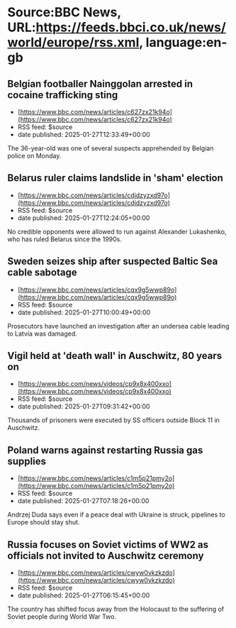 # Source:BBC News, URL:https://feeds.bbci.co.uk/news/world/europe/rss.xml, language:en-gb

## Belgian footballer Nainggolan arrested in cocaine trafficking sting
 - [https://www.bbc.com/news/articles/c627zx21k94o](https://www.bbc.com/news/articles/c627zx21k94o)
 - RSS feed: $source
 - date published: 2025-01-27T12:33:49+00:00

The 36-year-old was one of several suspects apprehended by Belgian police on Monday.

## Belarus ruler claims landslide in 'sham' election
 - [https://www.bbc.com/news/articles/cdjdzyzxd97o](https://www.bbc.com/news/articles/cdjdzyzxd97o)
 - RSS feed: $source
 - date published: 2025-01-27T12:24:05+00:00

No credible opponents were allowed to run against Alexander Lukashenko, who has ruled Belarus since the 1990s.

## Sweden seizes ship after suspected Baltic Sea cable sabotage
 - [https://www.bbc.com/news/articles/cqx9g5wwp89o](https://www.bbc.com/news/articles/cqx9g5wwp89o)
 - RSS feed: $source
 - date published: 2025-01-27T10:00:49+00:00

Prosecutors have launched an investigation after an undersea cable leading to Latvia was damaged.

## Vigil held at 'death wall' in Auschwitz, 80 years on
 - [https://www.bbc.com/news/videos/cp9x8x400xxo](https://www.bbc.com/news/videos/cp9x8x400xxo)
 - RSS feed: $source
 - date published: 2025-01-27T09:31:42+00:00

Thousands of prisoners were executed by SS officers outside Block 11 in Auschwitz.

## Poland warns against restarting Russia gas supplies
 - [https://www.bbc.com/news/articles/c1m5p21pmy2o](https://www.bbc.com/news/articles/c1m5p21pmy2o)
 - RSS feed: $source
 - date published: 2025-01-27T07:18:26+00:00

Andrzej Duda says even if a peace deal with Ukraine is struck, pipelines to Europe should stay shut.

## Russia focuses on Soviet victims of WW2 as officials not invited to Auschwitz ceremony
 - [https://www.bbc.com/news/articles/cwyw0vkzkzdo](https://www.bbc.com/news/articles/cwyw0vkzkzdo)
 - RSS feed: $source
 - date published: 2025-01-27T06:15:45+00:00

The country has shifted focus away from the Holocaust to the suffering of Soviet people during World War Two.

